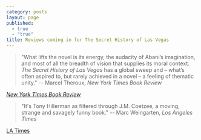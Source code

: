 ```yaml
---
category: posts
layout: page
published: 
  - true
  - "true"
title: Reviews coming in for The Secret History of Las Vegas
---
```



> "What lifts the novel is its energy, the audacity of Abani’s imagination, and most of all the breadth of vision that supplies its moral context. *The Secret History of Las Vegas* has a global sweep and – what’s often aspired to, but rarely achieved in a novel – a feeling of thematic unity."
-- Marcel Theroux, *New York Times Book Review*
 
 [*New York Times Book Review*](http://www.nytimes.com/2014/01/26/books/review/chris-abanis-secret-history-of-las-vegas.html?ref=review)
 
 
> "It's Tony Hillerman as filtered through J.M. Coetzee, a moving, strange and savagely funny book."
-- Marc Weingarten, *Los Angeles Times*
 
[LA Times](http://www.latimes.com/books/jacketcopy/la-ca-jc-chris-abani-20140126,0,6884724.story#ixzz2rI5yIdPD)